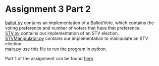 # Assignment 3 Part 2
 
[ballot.py](ballot.py) contains an implementation of a Ballot/Vote, which contains the voting preference and number of voters that have that preference. \
[STV.py](STV.py) contains our implementation of an STV election. \
[STVManipulator.py](STVManipulator.py) contains our implementation to manipulate an STV election. \
[main.py](main.py) use this file to run the program in python. 

Part 1 of the assignment can be found [here](https://github.com/abi4010132/CSC-Assignments/tree/assignment3).
